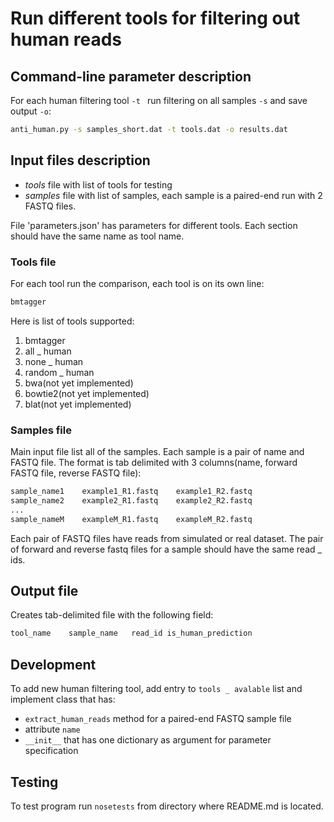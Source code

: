 # Run different tools for filtering out human reads

## Command-line parameter description

For each human filtering tool `-t ` run 
filtering on all samples  `-s` and
save output `-o`:

```bash
anti_human.py -s samples_short.dat -t tools.dat -o results.dat
```

## Input files description

* *tools* file with list of tools for testing
* *samples* file with list of samples, each sample is a paired-end run with 2 FASTQ files.

File 'parameters.json' has parameters for different tools. Each section should have the same
name as tool name.


### Tools file

For each tool run the comparison, each tool
is on its own line:

```R
bmtagger
```

Here is list of tools supported:

1. bmtagger
2. all _ human
3. none _ human
4. random _ human
5. bwa(not yet implemented)
6. bowtie2(not yet implemented)
7. blat(not yet implemented)

### Samples file

Main input file list all of the samples. Each sample
is a pair of name and FASTQ file. The format is 
tab delimited with 3  columns(name, forward FASTQ file, reverse FASTQ file):

```R
sample_name1    example1_R1.fastq    example1_R2.fastq
sample_name2    example2_R1.fastq    example2_R2.fastq
...                                              
sample_nameM    exampleM_R1.fastq    exampleM_R2.fastq
```

Each pair of FASTQ files have reads from simulated or real dataset.
The pair of forward and reverse fastq files for a sample should have the same read _ ids.

## Output file

Creates tab-delimited file with the following field:

```R
tool_name    sample_name   read_id is_human_prediction
```


## Development
 
To add new human filtering tool, add entry to `tools _ avalable` list
and implement class that has:
* `extract_human_reads` method for a paired-end FASTQ sample file
* attribute `name`
* `__init__` that has one dictionary as argument for parameter specification


## Testing

To test program run `nosetests` from directory where README.md is located.
